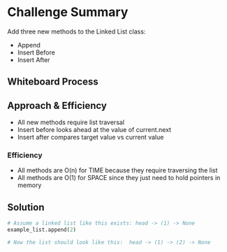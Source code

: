 # Challenge Summary
Add three new methods to the Linked List class:
- Append
- Insert Before
- Insert After


## Whiteboard Process
[](linked-list-insertions.png)

## Approach & Efficiency
- All new methods require list traversal
- Insert before looks ahead at the value of current.next
- Insert after compares target value vs current value

### Efficiency
- All methods are O(n) for TIME because they require traversing the list
- All methods are O(1) for SPACE since they just need to hold pointers in memory

## Solution

```python
# Assume a linked list like this exists: head -> (1) -> None
example_list.append(2)

# Now the list should look like this:  head -> (1) -> (2) -> None

```
